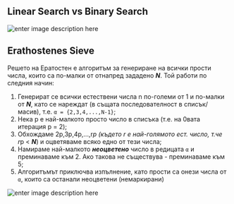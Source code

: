 ## Linear Search vs Binary Search

 ![enter image description here](https://i.imgur.com/Z38eSAZ.gif)

## Erathostenes Sieve
Решето на Ератостен е алгоритъм за генериране на всички прости числа, които са по-малки от отнапред зададено ***N***. Той работи по следния начин:
1. Генерират се всички естествени числа n по-големи от 1 и по-малки от ***N***, като се нареждат (в същата последователност в списък/масив), т.е. ```α = {2,3,4,...,N-1}```;
2. Нека p е най-малкото просто число в списъка (т.е. на 0вата итерация p = 2);
3. Обхождаме 2p,3p,4p,...,r*p (където r е най-голямото ест. число, т.че r*p < ***N***) и оцветяваме всяко едно от тези числа;
4. Намираме най-малкото ***неоцветено*** число в редицата ```α``` и преминаваме към 2. Ако такова не съществува - преминаваме към 5;
5. Алгоритъмът приключва изпълнение, като прости са онези числа от ```α```, които са останали неоцветени (немаркирани)

 ![enter image description here](https://upload.wikimedia.org/wikipedia/commons/b/b9/Sieve_of_Eratosthenes_animation.gif)
